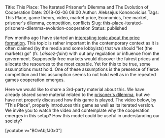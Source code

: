 Title: This Place: The Iterated Prisoner's Dilemma and The Evolution of Cooperation
Date: 2018-02-06 08:00
Author: Aleksejus Kononovicius
Tags: This Place, game theory, video, market price, Economics, free market, prisoner's dilemma, competition, conflicts
Slug: this-place-iterated-prisoners-dilemma-evolution-cooperation
Status: published

Few months ago I have started an [interesting topic about the price formation](/tag/price-formation-series/). This topic is rather important in the contemporary context as it is often claimed (by the media and some lobbyists) that we should "let (the markets) go" (fr. *Laissez-faire*) with out any regulation or influence from the government. Supposedly free markets would discover the fairest prices and allocate the resources to the most capable. Yet for this to be true, some assumptions must hold. One of these assumptions is the presence of fierce competition and this assumption seems to not hold well as in the repeated games cooperation emerges.

Here we would like to share a 3rd-party material about this. We have already shared some material related to the [prisoner's dilemma](/tag/prisoners-dilemma/), but we have not properly discussed how this game is played. The video below, by "This Place", properly introduces this game as well as its iterated version. We invite you to watch the video and contemplate why the cooperation emerges in this setup? How this model could be useful in understanding our society?

[youtube v="BOvAbjfJ0x0"]
